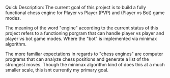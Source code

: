 Quick Description: 
The current goal of this project is to build a fully functional chess engine for
Player vs Player (PVP) and (Player vs Bot) game modes. 

The meaning of the word "engine" according to the current status of this project refers to
a functioning porgram that can handle player vs player and player vs bot game modes. Where 
the "bot" is implemented via minimax algorithm. 

The more familiar expectations in regards to "chess engines" are computer programs that
can analyze chess positions and generate a list of the strongest moves. Though the 
minimax algorithm kind of does this at a much smaller scale, this isnt currently my primary goal.



